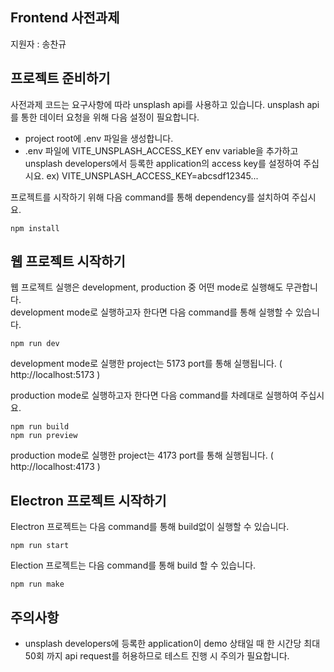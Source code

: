 ## Frontend 사전과제

지원자 : 송찬규

## 프로젝트 준비하기

사전과제 코드는 요구사항에 따라 unsplash api를 사용하고 있습니다. unsplash api를 통한 데이터 요청을 위해 다음 설정이 필요합니다.

- project root에 .env 파일을 생성합니다.
- .env 파일에 VITE_UNSPLASH_ACCESS_KEY env variable을 추가하고 unsplash developers에서 등록한 application의 access key를 설정하여 주십시요. ex) VITE_UNSPLASH_ACCESS_KEY=abcsdf12345...

프로젝트를 시작하기 위해 다음 command를 통해 dependency를 설치하여 주십시요.

```command
npm install
```

## 웹 프로젝트 시작하기

웹 프로젝트 실행은 development, production 중 어떤 mode로 실행해도 무관합니다.  
development mode로 실행하고자 한다면 다음 command를 통해 실행할 수 있습니다.

```command
npm run dev
```

development mode로 실행한 project는 5173 port를 통해 실행됩니다. ( http://localhost:5173 )

production mode로 실행하고자 한다면 다음 command를 차례대로 실행하여 주십시요.

```command
npm run build
npm run preview
```

production mode로 실행한 project는 4173 port를 통해 실행됩니다. ( http://localhost:4173 )

## Electron 프로젝트 시작하기

Electron 프로젝트는 다음 command를 통해 build없이 실행할 수 있습니다.

```command
npm run start
```

Election 프로젝트는 다음 command를 통해 build 할 수 있습니다.

```command
npm run make
```

## 주의사항

- unsplash developers에 등록한 application이 demo 상태일 때 한 시간당 최대 50회 까지 api request를 허용하므로 테스트 진행 시 주의가 필요합니다.
